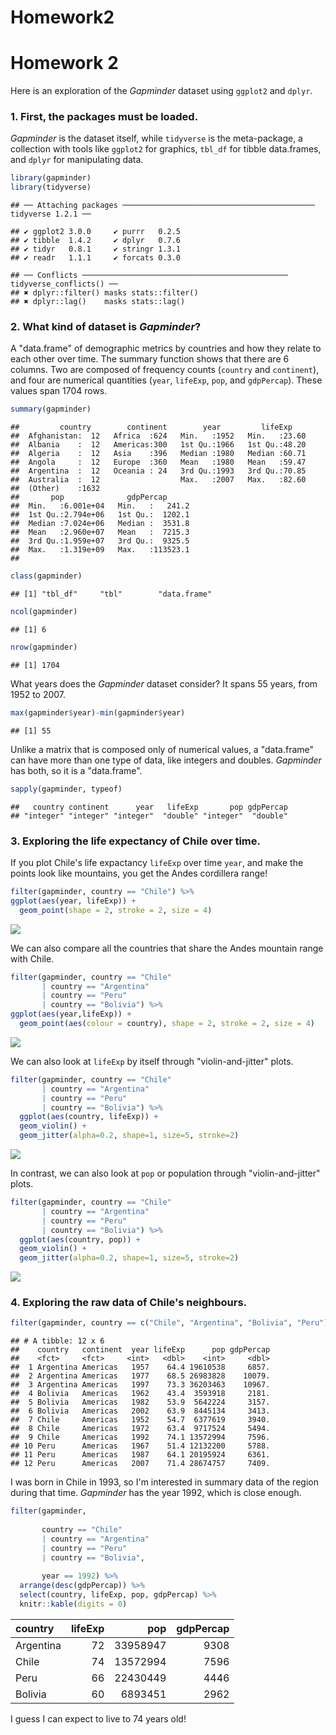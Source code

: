 Homework2
================

Homework 2
==========

Here is an exploration of the *Gapminder* dataset using `ggplot2` and `dplyr`.

### 1. First, the packages must be loaded.

*Gapminder* is the dataset itself, while `tidyverse` is the meta-package, a collection with tools like `ggplot2` for graphics, `tbl_df` for tibble data.frames, and `dplyr` for manipulating data.

``` r
library(gapminder)
library(tidyverse)
```

    ## ── Attaching packages ─────────────────────────────────────────── tidyverse 1.2.1 ──

    ## ✔ ggplot2 3.0.0     ✔ purrr   0.2.5
    ## ✔ tibble  1.4.2     ✔ dplyr   0.7.6
    ## ✔ tidyr   0.8.1     ✔ stringr 1.3.1
    ## ✔ readr   1.1.1     ✔ forcats 0.3.0

    ## ── Conflicts ────────────────────────────────────────────── tidyverse_conflicts() ──
    ## ✖ dplyr::filter() masks stats::filter()
    ## ✖ dplyr::lag()    masks stats::lag()

### 2. What kind of dataset is *Gapminder*?

A "data.frame" of demographic metrics by countries and how they relate to each other over time. The summary function shows that there are 6 columns. Two are composed of frequency counts (`country` and `continent`), and four are numerical quantities (`year`, `lifeExp`, `pop`, and `gdpPercap`). These values span 1704 rows.

``` r
summary(gapminder)
```

    ##         country        continent        year         lifeExp     
    ##  Afghanistan:  12   Africa  :624   Min.   :1952   Min.   :23.60  
    ##  Albania    :  12   Americas:300   1st Qu.:1966   1st Qu.:48.20  
    ##  Algeria    :  12   Asia    :396   Median :1980   Median :60.71  
    ##  Angola     :  12   Europe  :360   Mean   :1980   Mean   :59.47  
    ##  Argentina  :  12   Oceania : 24   3rd Qu.:1993   3rd Qu.:70.85  
    ##  Australia  :  12                  Max.   :2007   Max.   :82.60  
    ##  (Other)    :1632                                                
    ##       pop              gdpPercap       
    ##  Min.   :6.001e+04   Min.   :   241.2  
    ##  1st Qu.:2.794e+06   1st Qu.:  1202.1  
    ##  Median :7.024e+06   Median :  3531.8  
    ##  Mean   :2.960e+07   Mean   :  7215.3  
    ##  3rd Qu.:1.959e+07   3rd Qu.:  9325.5  
    ##  Max.   :1.319e+09   Max.   :113523.1  
    ## 

``` r
class(gapminder)
```

    ## [1] "tbl_df"     "tbl"        "data.frame"

``` r
ncol(gapminder)
```

    ## [1] 6

``` r
nrow(gapminder)
```

    ## [1] 1704

What years does the *Gapminder* dataset consider? It spans 55 years, from 1952 to 2007.

``` r
max(gapminder$year)-min(gapminder$year)
```

    ## [1] 55

Unlike a matrix that is composed only of numerical values, a "data.frame" can have more than one type of data, like integers and doubles. *Gapminder* has both, so it is a "data.frame".

``` r
sapply(gapminder, typeof)
```

    ##   country continent      year   lifeExp       pop gdpPercap 
    ## "integer" "integer" "integer"  "double" "integer"  "double"

### 3. Exploring the life expectancy of Chile over time.

If you plot Chile's life expactancy `lifeExp` over time `year`, and make the points look like mountains, you get the Andes cordillera range!

``` r
filter(gapminder, country == "Chile") %>%
ggplot(aes(year, lifeExp)) +
  geom_point(shape = 2, stroke = 2, size = 4)
```

![](Homework2_files/figure-markdown_github/unnamed-chunk-5-1.png)

We can also compare all the countries that share the Andes mountain range with Chile.

``` r
filter(gapminder, country == "Chile"
       | country == "Argentina"
       | country == "Peru"
       | country == "Bolivia") %>% 
ggplot(aes(year,lifeExp)) +
  geom_point(aes(colour = country), shape = 2, stroke = 2, size = 4)
```

![](Homework2_files/figure-markdown_github/unnamed-chunk-6-1.png)

We can also look at `lifeExp` by itself through "violin-and-jitter" plots.

``` r
filter(gapminder, country == "Chile"
       | country == "Argentina"
       | country == "Peru"
       | country == "Bolivia") %>% 
  ggplot(aes(country, lifeExp)) +
  geom_violin() +
  geom_jitter(alpha=0.2, shape=1, size=5, stroke=2)
```

![](Homework2_files/figure-markdown_github/unnamed-chunk-7-1.png)

In contrast, we can also look at `pop` or population through "violin-and-jitter" plots.

``` r
filter(gapminder, country == "Chile"
       | country == "Argentina"
       | country == "Peru"
       | country == "Bolivia") %>% 
  ggplot(aes(country, pop)) +
  geom_violin() +
  geom_jitter(alpha=0.2, shape=1, size=5, stroke=2)
```

![](Homework2_files/figure-markdown_github/unnamed-chunk-8-1.png)

### 4. Exploring the raw data of Chile's neighbours.

``` r
filter(gapminder, country == c("Chile", "Argentina", "Bolivia", "Peru"))
```

    ## # A tibble: 12 x 6
    ##    country   continent  year lifeExp      pop gdpPercap
    ##    <fct>     <fct>     <int>   <dbl>    <int>     <dbl>
    ##  1 Argentina Americas   1957    64.4 19610538     6857.
    ##  2 Argentina Americas   1977    68.5 26983828    10079.
    ##  3 Argentina Americas   1997    73.3 36203463    10967.
    ##  4 Bolivia   Americas   1962    43.4  3593918     2181.
    ##  5 Bolivia   Americas   1982    53.9  5642224     3157.
    ##  6 Bolivia   Americas   2002    63.9  8445134     3413.
    ##  7 Chile     Americas   1952    54.7  6377619     3940.
    ##  8 Chile     Americas   1972    63.4  9717524     5494.
    ##  9 Chile     Americas   1992    74.1 13572994     7596.
    ## 10 Peru      Americas   1967    51.4 12132200     5788.
    ## 11 Peru      Americas   1987    64.1 20195924     6361.
    ## 12 Peru      Americas   2007    71.4 28674757     7409.

I was born in Chile in 1993, so I'm interested in summary data of the region during that time. *Gapminder* has the year 1992, which is close enough.

``` r
filter(gapminder,
       
       country == "Chile"
       | country == "Argentina"
       | country == "Peru"
       | country == "Bolivia",
       
       year == 1992) %>%
  arrange(desc(gdpPercap)) %>% 
  select(country, lifeExp, pop, gdpPercap) %>% 
  knitr::kable(digits = 0)
```

| country   |  lifeExp|       pop|  gdpPercap|
|:----------|--------:|---------:|----------:|
| Argentina |       72|  33958947|       9308|
| Chile     |       74|  13572994|       7596|
| Peru      |       66|  22430449|       4446|
| Bolivia   |       60|   6893451|       2962|

I guess I can expect to live to 74 years old!
